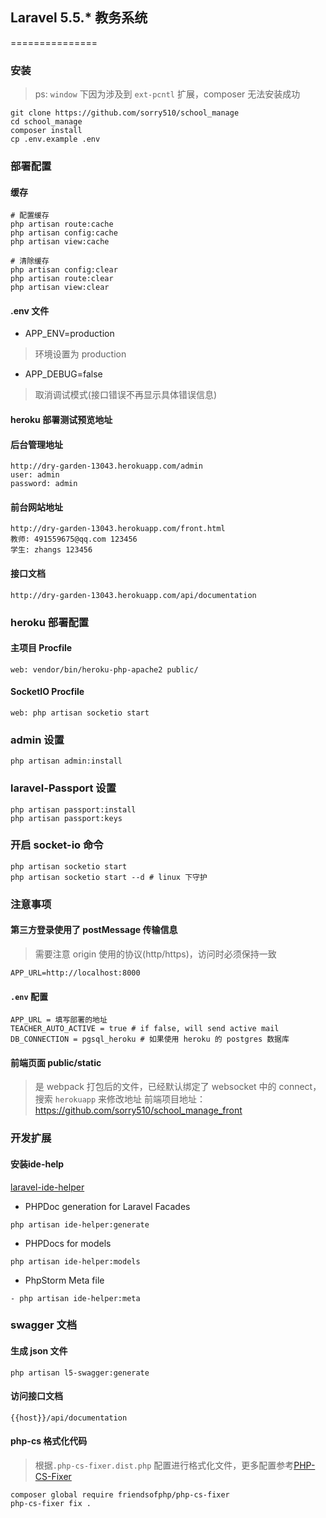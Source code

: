 ## Laravel 5.5.* 教务系统
===============

### 安装
>ps: `window` 下因为涉及到 `ext-pcntl` 扩展，composer 无法安装成功

```
git clone https://github.com/sorry510/school_manage
cd school_manage
composer install
cp .env.example .env
```

### 部署配置

#### 缓存

```
# 配置缓存
php artisan route:cache
php artisan config:cache
php artisan view:cache

# 清除缓存
php artisan config:clear
php artisan route:clear
php artisan view:clear
```
#### .env 文件

- APP_ENV=production
> 环境设置为 production


- APP_DEBUG=false
> 取消调试模式(接口错误不再显示具体错误信息)

#### heroku 部署测试预览地址
#### 后台管理地址

```
http://dry-garden-13043.herokuapp.com/admin
user: admin
password: admin
```
#### 前台网站地址

```
http://dry-garden-13043.herokuapp.com/front.html
教师: 491559675@qq.com 123456
学生: zhangs 123456
```

#### 接口文档

```
http://dry-garden-13043.herokuapp.com/api/documentation
```

### heroku 部署配置
#### 主项目 Procfile
```
web: vendor/bin/heroku-php-apache2 public/
```

#### SocketIO Procfile

```
web: php artisan socketio start
```

### admin 设置

```
php artisan admin:install
```

### laravel-Passport 设置

```
php artisan passport:install
php artisan passport:keys
```

### 开启 socket-io 命令

```
php artisan socketio start
php artisan socketio start --d # linux 下守护
```

### 注意事项
#### 第三方登录使用了 postMessage 传输信息
>需要注意 origin 使用的协议(http/https)，访问时必须保持一致

```
APP_URL=http://localhost:8000
```

#### `.env` 配置

```
APP_URL = 填写部署的地址
TEACHER_AUTO_ACTIVE = true # if false, will send active mail
DB_CONNECTION = pgsql_heroku # 如果使用 heroku 的 postgres 数据库
```

#### 前端页面 public/static
> 是 webpack 打包后的文件，已经默认绑定了 websocket 中的 connect，搜索 `herokuapp` 来修改地址
> 前端项目地址：https://github.com/sorry510/school_manage_front

### 开发扩展
#### 安装ide-help

[laravel-ide-helper](https://github.com/barryvdh/laravel-ide-helper)

- PHPDoc generation for Laravel Facades

```
php artisan ide-helper:generate
```

- PHPDocs for models

```
php artisan ide-helper:models
```

- PhpStorm Meta file

```
- php artisan ide-helper:meta
```

### swagger 文档

#### 生成 json 文件

```
php artisan l5-swagger:generate
```

#### 访问接口文档

```
{{host}}/api/documentation
```

#### php-cs 格式化代码
>根据`.php-cs-fixer.dist.php` 配置进行格式化文件，更多配置参考[PHP-CS-Fixer](https://github.com/FriendsOfPHP/PHP-CS-Fixer)

```
composer global require friendsofphp/php-cs-fixer
php-cs-fixer fix .
```